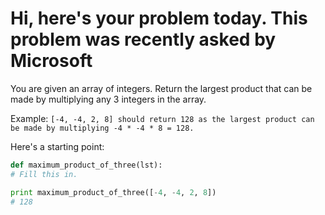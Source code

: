# Hi, here's your problem today. This problem was recently asked by Microsoft

You are given an array of integers. Return the largest product that can be made by multiplying any 3 integers in the array.

Example:
`[-4, -4, 2, 8] should return 128 as the largest product can be made by multiplying -4 * -4 * 8 = 128.`

Here's a starting point:

```python
def maximum_product_of_three(lst):
# Fill this in.

print maximum_product_of_three([-4, -4, 2, 8])
# 128
```
